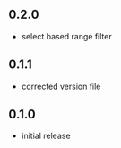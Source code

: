 ## 0.2.0
* select based range filter

## 0.1.1
* corrected version file

## 0.1.0
 * initial release
